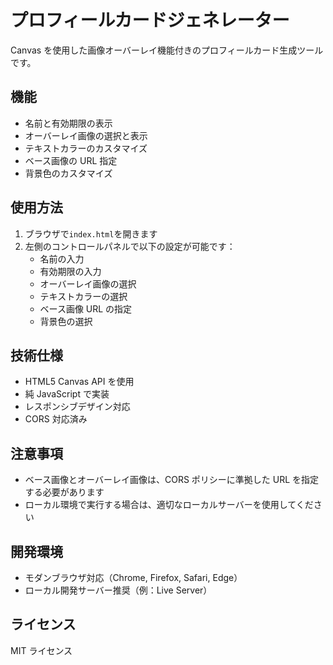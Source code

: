 # プロフィールカードジェネレーター

Canvas を使用した画像オーバーレイ機能付きのプロフィールカード生成ツールです。

## 機能

- 名前と有効期限の表示
- オーバーレイ画像の選択と表示
- テキストカラーのカスタマイズ
- ベース画像の URL 指定
- 背景色のカスタマイズ

## 使用方法

1. ブラウザで`index.html`を開きます
2. 左側のコントロールパネルで以下の設定が可能です：
   - 名前の入力
   - 有効期限の入力
   - オーバーレイ画像の選択
   - テキストカラーの選択
   - ベース画像 URL の指定
   - 背景色の選択

## 技術仕様

- HTML5 Canvas API を使用
- 純 JavaScript で実装
- レスポンシブデザイン対応
- CORS 対応済み

## 注意事項

- ベース画像とオーバーレイ画像は、CORS ポリシーに準拠した URL を指定する必要があります
- ローカル環境で実行する場合は、適切なローカルサーバーを使用してください

## 開発環境

- モダンブラウザ対応（Chrome, Firefox, Safari, Edge）
- ローカル開発サーバー推奨（例：Live Server）

## ライセンス

MIT ライセンス
